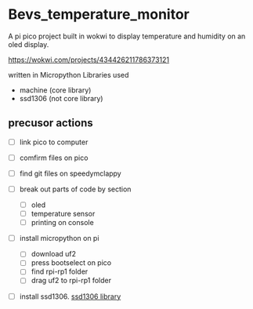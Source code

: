 # Bevs_temperature_monitor
A pi pico project built in wokwi to display temperature and humidity on an oled display. 

https://wokwi.com/projects/434426211786373121

written in Micropython
Libraries used
- machine (core library)
- ssd1306 (not core library)


## precusor actions
- [ ] link pico to computer
- [ ] comfirm files on pico
- [ ] find git files on speedymclappy
- [ ] break out parts of code by section
    - [ ] oled
    - [ ] temperature sensor
    - [ ] printing on console
- [ ] install micropython on pi
    - [ ] download uf2
    - [ ] press bootselect on pico
    - [ ] find rpi-rp1 folder
    - [ ] drag uf2 to rpi-rp1 folder
- [ ] install ssd1306. [ssd1306 library](https://github.com/robmcg3/ArduinoIDEProjects)


